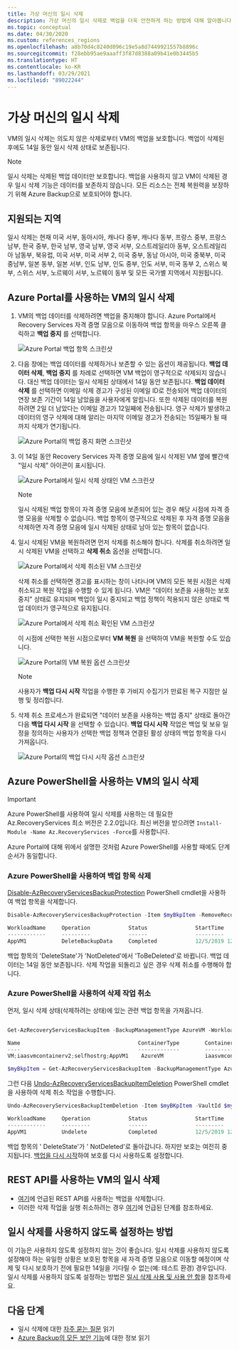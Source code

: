 ```yaml
---
title: 가상 머신의 일시 삭제
description: 가상 머신의 일시 삭제로 백업을 더욱 안전하게 하는 방법에 대해 알아봅니다.
ms.topic: conceptual
ms.date: 04/30/2020
ms.custom: references_regions
ms.openlocfilehash: a8b70d4c8240d096c19e5a8d7449921557b8896c
ms.sourcegitcommit: f28ebb95ae9aaaff3f87d8388a09b41e0b3445b5
ms.translationtype: HT
ms.contentlocale: ko-KR
ms.lasthandoff: 03/29/2021
ms.locfileid: "89022244"
---
```

# <a name="soft-delete-for-virtual-machines"></a>가상 머신의 일시 삭제

VM의 일시 삭제는 의도치 않은 삭제로부터 VM의 백업을 보호합니다. 백업이 삭제된 후에도 14일 동안 일시 삭제 상태로 보존됩니다.

> [!NOTE]
> 일시 삭제는 삭제된 백업 데이터만 보호합니다. 백업을 사용하지 않고 VM이 삭제된 경우 일시 삭제 기능은 데이터를 보존하지 않습니다. 모든 리소스는 전체 복원력을 보장하기 위해 Azure Backup으로 보호되어야 합니다.
>

## <a name="supported-regions"></a>지원되는 지역

일시 삭제는 현재 미국 서부, 동아시아, 캐나다 중부, 캐나다 동부, 프랑스 중부, 프랑스 남부, 한국 중부, 한국 남부, 영국 남부, 영국 서부, 오스트레일리아 동부, 오스트레일리아 남동부, 북유럽, 미국 서부, 미국 서부 2, 미국 중부, 동남 아시아, 미국 중북부, 미국 중남부, 일본 동부, 일본 서부, 인도 남부, 인도 중부, 인도 서부, 미국 동부 2, 스위스 북부, 스위스 서부, 노르웨이 서부, 노르웨이 동부 및 모든 국가별 지역에서 지원됩니다.

## <a name="soft-delete-for-vms-using-azure-portal"></a>Azure Portal를 사용하는 VM의 일시 삭제

1. VM의 백업 데이터를 삭제하려면 백업을 중지해야 합니다. Azure Portal에서 Recovery Services 자격 증명 모음으로 이동하여 백업 항목을 마우스 오른쪽 클릭하고 **백업 중지** 를 선택합니다.

   ![Azure Portal 백업 항목 스크린샷](./media/backup-azure-security-feature-cloud/backup-stopped.png)

2. 다음 창에는 백업 데이터를 삭제하거나 보존할 수 있는 옵션이 제공됩니다. **백업 데이터 삭제**, **백업 중지** 를 차례로 선택하면 VM 백업이 영구적으로 삭제되지 않습니다. 대신 백업 데이터는 일시 삭제된 상태에서 14일 동안 보존됩니다. **백업 데이터 삭제** 를 선택하면 이메일 삭제 경고가 구성된 이메일 ID로 전송되어 백업 데이터의 연장 보존 기간이 14일 남았음을 사용자에게 알립니다. 또한 삭제된 데이터를 복원하려면 2일 더 남았다는 이메일 경고가 12일째에 전송됩니다. 영구 삭제가 발생하고 데이터의 영구 삭제에 대해 알리는 마지막 이메일 경고가 전송되는 15일째가 될 때까지 삭제가 연기됩니다.

   ![Azure Portal의 백업 중지 화면 스크린샷](./media/backup-azure-security-feature-cloud/delete-backup-data.png)

3. 이 14일 동안 Recovery Services 자격 증명 모음에 일시 삭제된 VM 옆에 빨간색 "일시 삭제" 아이콘이 표시됩니다.

   ![Azure Portal에서 일시 삭제 상태인 VM 스크린샷](./media/backup-azure-security-feature-cloud/vm-soft-delete.png)

   > [!NOTE]
   > 일시 삭제된 백업 항목이 자격 증명 모음에 보존되어 있는 경우 해당 시점에 자격 증명 모음을 삭제할 수 없습니다. 백업 항목이 영구적으로 삭제된 후 자격 증명 모음을 삭제하면 자격 증명 모음에 일시 삭제된 상태로 남아 있는 항목이 없습니다.

4. 일시 삭제된 VM을 복원하려면 먼저 삭제를 취소해야 합니다. 삭제를 취소하려면 일시 삭제된 VM을 선택하고 **삭제 취소** 옵션을 선택합니다.

   ![Azure Portal에서 삭제 취소된 VM 스크린샷](./media/backup-azure-security-feature-cloud/choose-undelete.png)

   삭제 취소를 선택하면 경고를 표시하는 창이 나타나며 VM의 모든 복원 시점은 삭제 취소되고 복원 작업을 수행할 수 있게 됩니다. VM은 "데이터 보존을 사용하는 보호 중지" 상태로 유지되며 백업이 일시 중지되고 백업 정책이 적용되지 않은 상태로 백업 데이터가 영구적으로 유지됩니다.

   ![Azure Portal에서 삭제 취소 확인된 VM 스크린샷](./media/backup-azure-security-feature-cloud/undelete-vm.png)

   이 시점에 선택한 복원 시점으로부터 **VM 복원** 을 선택하여 VM을 복원할 수도 있습니다.  

   ![Azure Portal의 VM 복원 옵션 스크린샷](./media/backup-azure-security-feature-cloud/restore-vm.png)

   > [!NOTE]
   > 사용자가 **백업 다시 시작** 작업을 수행한 후 가비지 수집기가 만료된 복구 지점만 실행 및 정리합니다.

5. 삭제 취소 프로세스가 완료되면 "데이터 보존을 사용하는 백업 중지" 상태로 돌아간 다음 **백업 다시 시작** 을 선택할 수 있습니다. **백업 다시 시작** 작업은 백업 및 보유 일정을 정의하는 사용자가 선택한 백업 정책과 연결된 활성 상태의 백업 항목을 다시 가져옵니다.

   ![Azure Portal의 백업 다시 시작 옵션 스크린샷](./media/backup-azure-security-feature-cloud/resume-backup.png)

## <a name="soft-delete-for-vms-using-azure-powershell"></a>Azure PowerShell을 사용하는 VM의 일시 삭제

> [!IMPORTANT]
> Azure PowerShell를 사용하여 일시 삭제를 사용하는 데 필요한 Az.RecoveryServices 최소 버전은 2.2.0입니다. 최신 버전을 받으려면 ```Install-Module -Name Az.RecoveryServices -Force```를 사용합니다.

Azure Portal에 대해 위에서 설명한 것처럼 Azure PowerShell를 사용할 때에도 단계 순서가 동일합니다.

### <a name="delete-the-backup-item-using-azure-powershell"></a>Azure PowerShell을 사용하여 백업 항목 삭제

[Disable-AzRecoveryServicesBackupProtection](/powershell/module/az.recoveryservices/disable-azrecoveryservicesbackupprotection) PowerShell cmdlet을 사용하여 백업 항목을 삭제합니다.

```powershell
Disable-AzRecoveryServicesBackupProtection -Item $myBkpItem -RemoveRecoveryPoints -VaultId $myVaultID -Force

WorkloadName     Operation            Status               StartTime                 EndTime                   JobID
------------     ---------            ------               ---------                 -------                   -----
AppVM1           DeleteBackupData     Completed            12/5/2019 12:44:15 PM     12/5/2019 12:44:50 PM     0488c3c2-accc-4a91-a1e0-fba09a67d2fb
```

백업 항목의 'DeleteState'가 'NotDeleted'에서 'ToBeDeleted'로 바뀝니다. 백업 데이터는 14일 동안 보존됩니다. 삭제 작업을 되돌리고 싶은 경우 삭제 취소를 수행해야 합니다.

### <a name="undoing-the-deletion-operation-using-azure-powershell"></a>Azure PowerShell을 사용하여 삭제 작업 취소

먼저, 일시 삭제 상태(삭제하려는 상태)에 있는 관련 백업 항목을 가져옵니다.

```powershell

Get-AzRecoveryServicesBackupItem -BackupManagementType AzureVM -WorkloadType AzureVM -VaultId $myVaultID | Where-Object {$_.DeleteState -eq "ToBeDeleted"}

Name                                     ContainerType        ContainerUniqueName                      WorkloadType         ProtectionStatus     HealthStatus         DeleteState
----                                     -------------        -------------------                      ------------         ----------------     ------------         -----------
VM;iaasvmcontainerv2;selfhostrg;AppVM1    AzureVM             iaasvmcontainerv2;selfhostrg;AppVM1       AzureVM              Healthy              Passed               ToBeDeleted

$myBkpItem = Get-AzRecoveryServicesBackupItem -BackupManagementType AzureVM -WorkloadType AzureVM -VaultId $myVaultID -Name AppVM1
```

그런 다음 [Undo-AzRecoveryServicesBackupItemDeletion](/powershell/module/az.recoveryservices/undo-azrecoveryservicesbackupitemdeletion) PowerShell cmdlet을 사용하여 삭제 취소 작업을 수행합니다.

```powershell
Undo-AzRecoveryServicesBackupItemDeletion -Item $myBKpItem -VaultId $myVaultID -Force

WorkloadName     Operation            Status               StartTime                 EndTime                   JobID
------------     ---------            ------               ---------                 -------                   -----
AppVM1           Undelete             Completed            12/5/2019 12:47:28 PM     12/5/2019 12:47:40 PM     65311982-3755-46b5-8e53-c82ea4f0d2a2
```

백업 항목의 ' DeleteState'가 ' NotDeleted'로 돌아갑니다. 하지만 보호는 여전히 중지됩니다. [백업을 다시 시작](./backup-azure-vms-automation.md#change-policy-for-backup-items)하여 보호를 다시 사용하도록 설정합니다.

## <a name="soft-delete-for-vms-using-rest-api"></a>REST API를 사용하는 VM의 일시 삭제

- [여기](backup-azure-arm-userestapi-backupazurevms.md#stop-protection-and-delete-data)에 언급된 REST API를 사용하는 백업을 삭제합니다.
- 이러한 삭제 작업을 실행 취소하려는 경우 [여기](backup-azure-arm-userestapi-backupazurevms.md#undo-the-deletion)에 언급된 단계를 참조하세요.

## <a name="how-to-disable-soft-delete"></a>일시 삭제를 사용하지 않도록 설정하는 방법

이 기능은 사용하지 않도록 설정하지 않는 것이 좋습니다. 일시 삭제를 사용하지 않도록 설정해야 하는 유일한 상황은 보호된 항목을 새 자격 증명 모음으로 이동할 예정이며 삭제 및 다시 보호하기 전에 필요한 14일을 기다릴 수 없는(예: 테스트 환경) 경우입니다. 일시 삭제를 사용하지 않도록 설정하는 방법은 [일시 삭제 사용 및 사용 안 함](backup-azure-security-feature-cloud.md#enabling-and-disabling-soft-delete)을 참조하세요.

## <a name="next-steps"></a>다음 단계

- 일시 삭제에 대한 [자주 묻는 질문](backup-azure-security-feature-cloud.md#frequently-asked-questions) 읽기
- [Azure Backup의 모든 보안 기능](security-overview.md)에 대한 정보 읽기
